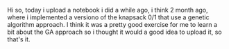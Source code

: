 Hi so, 
today i upload a notebook i did a while ago, i think 2 month ago, where i implemented a versiono of the knapsack 0/1 that use a genetic algorithm approach. 
I think it was a pretty good exercise for me to learn a bit about the GA approach so i thought it would a good idea to upload it, so that's it. 